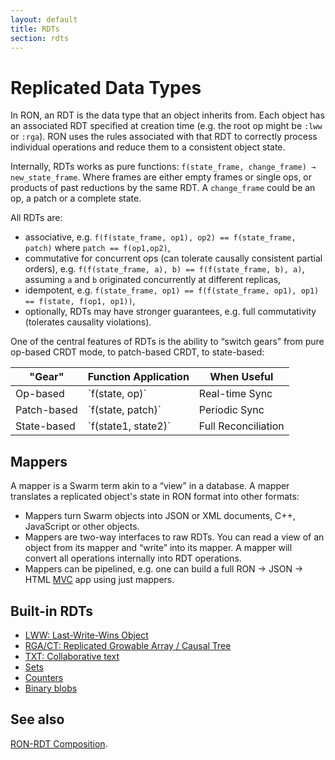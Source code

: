 ```yaml
---
layout: default
title: RDTs
section: rdts
---
```


# Replicated Data Types

In RON, an RDT is the data type that an object inherits from. Each object has an associated RDT specified at creation time (e.g. the root op might be `:lww` or `:rga`). RON uses the rules associated with that RDT to correctly process individual operations and reduce them to a consistent object state.

Internally, RDTs works as pure functions: `f(state_frame, change_frame) → new_state_frame`. Where frames are either empty frames or single ops, or products of past reductions by the same RDT. A `change_frame` could be an op, a patch or a complete state.

All RDTs are:

- associative, e.g. `f(f(state_frame, op1), op2) == f(state_frame, patch)` where `patch == f(op1,op2)`,
- commutative for concurrent ops (can tolerate causally consistent partial orders), e.g. `f(f(state_frame, a), b) == f(f(state_frame, b), a)`, assuming `a` and `b` originated concurrently at different replicas,
- idempotent, e.g. `f(state_frame, op1) == f(f(state_frame, op1), op1) == f(state, f(op1, op1))`,
- optionally, RDTs may have stronger guarantees, e.g. full commutativity (tolerates causality violations).

One of the central features of RDTs is the ability to “switch gears” from pure op-based CRDT mode, to patch-based CRDT, to state-based:

<table>
  <thead>
  <tr>
    <th>"Gear"</th>
    <th>Function Application</th>
    <th>When Useful</th>
  </tr>
  </thead>
  <tbody>
  <tr>
    <td>Op-based</td>
    <td>`f(state, op)`</td>
    <td>Real-time Sync</td>
  </tr>
  <tr>
    <td>Patch-based</td>
    <td>`f(state, patch)`</td>
    <td>Periodic Sync</td>
  </tr>
  <tr>
    <td>State-based</td>
    <td>`f(state1, state2)`</td>
    <td>Full Reconciliation</td>
  </tr>
  </tbody>
</table>

## Mappers

A mapper is a Swarm term akin to a “view” in a database. A mapper translates a replicated object's state in RON format into other formats:

- Mappers turn Swarm objects into JSON or XML documents, C++, JavaScript or other objects.
- Mappers are two-way interfaces to raw RDTs. You can read a view of an object from its mapper and “write” into its mapper. A mapper will convert all operations internally into RDT operations.
- Mappers can be pipelined, e.g. one can build a full RON → JSON → HTML [MVC](https://en.wikipedia.org/wiki/Model%E2%80%93view%E2%80%93controller) app using just mappers.

## Built-in RDTs

- [LWW: Last-Write-Wins Object](lww/)
- [RGA/CT: Replicated Growable Array / Causal Tree](rga/)
- [TXT: Collaborative text](txt/)
- [Sets](set/)
- [Counters](counter/)
- [Binary blobs](blob/)

## See also

[RON-RDT Composition](composition/).
